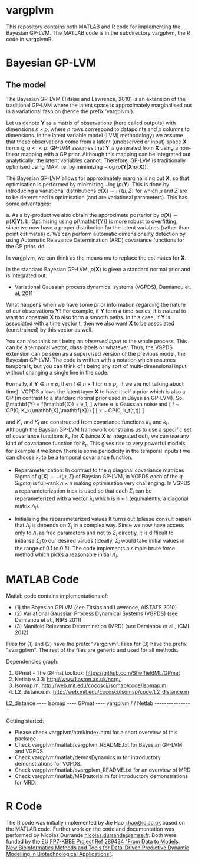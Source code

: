 vargplvm
========

This repository contains both MATLAB and R code for implementing the Bayesian GP-LVM. The MATLAB code is in the subdirectory vargplvm, the R code in vargplvmR.

Bayesian GP-LVM
===============

The model
---------

The Bayesian GP-LVM (Titsias and Lawrence, 2010) is an extension of the traditional GP-LVM where the latent space is approximately marginalised out in a variational fashion (hence the prefix 'vargplvm').

Let us denote $\mathbf{Y}$ as a matrix of observations (here called
outputs) with dimensions $n \times p$, where $n$ rows correspond to
datapoints and $p$ columns to dimensions. In the latent variable model
(LVM) methodology) we assume that these observations come from a
latent (unobserved or input) space $\mathbf{X}$ in $n\times q$,
$q<<p$. GP-LVM assumes that $\mathbf{Y}$ is generated from
$\mathbf{X}$ using a non-linear mapping with a GP prior. Although this
mapping can be integrated out analytically, the latent variables
cannot. Therefore, GP-LVM is traditionally optimised using MAP,
i.e. by minimizing $-\log(p(\mathbf{Y}|\mathbf{X})p(\mathbf{X}))$.

The Bayesian GP-LVM allows for approximately marginalising out
$\mathbf{X}$, so that optimisation is performed by minimizing
$-\log(p(\mathbf{Y})$. This is done by introducing a variational
distributions $q(\mathbf{X}) \sim \mathcal{N}(\mu, \Sigma)$ for which $\mu$ and
$\Sigma$ are to be determined in optimisation (and are variational
parameters). This has some advantages:

a. As a by-product we also obtain the approximate posterior by
  $q(\mathbf{X}) \sim p(\mathbf{X}|\mathbf{Y})$.
b. Optimising using p(\mathbf{Y}) is more robust to overfitting, since we now have
   a proper distribution for the latent variables (rather than point estimates)
c. We can perform automatic dimensionality detection by using Automatic
   Relevance Determination (ARD) covariance functions for the GP prior.
dd ...

In vargplvm, we can think as the means mu to replace the estimates for $\mathbf{X}$.

In the standard Bayesian GP-LVM, $p(\mathbf{X})$ is given a standard
normal prior and is integrated out.

* Variational Gaussian process dynamical systems (VGPDS), Damianou et. al, 2011

What happens when we have some prior information regarding the nature
of our observations $\mathbf{Y}$? For example, if $\mathbf{Y}$ form a
time-series, it is natural to want to constrain $\mathbf{X}$ to also
form a smooth paths. In this case, if $\mathbf{Y}$ is associated with
a time vector t, then we also want $\mathbf{X}$ to be associated
(constrained) by this vector as well.

You can also think as t being an *observed input* to the whole process.
This can be a temporal vector, class labels or whatever. Thus, the VGPDS
extension can be seen as a supervised version of the previous model, the
Bayesian GP-LVM. The code is written with a notation which assumes temporal
t, but you can think of t being any sort of multi-dimensional input without
changing a single line in the code.

Formally, if $\mathbf{Y} \in n \times p$, then $t \in n \times 1$ (or
$n \times p_t$, if we are not talking about time). VGPDS allows the
latent layer $\mathbf{X}$ to have itself a prior which is also a GP
(in contrast to a standard normal prior used in Bayesian GP-LVM). So:
\[\mathbf{Y} = f(\mathbf{X}) + e_1,
\]
where e is Gaussian noise and
\[
f ~ GP(0, K_x(\mathbf{X},\mathbf{X}))
\]
\[
x ~ GP(0, k_t(t,t)) 
\]

and $K_x$ and $K_t$ are constructed from covariance functions $k_x$
and $k_t$.  Although the Baysian GP-LVM framework constrains us to use
a specific set of covariance functions $k_x$ for $\mathbf{X}$ (since
$\mathbf{X}$ is integrated out), we can use any kind of covariance
function for $k_t$. This gives rise to very powerful models, for
example if we know there is some periodicity in the temporal inputs
$t$ we can choose $k_t$ to be a temporal covariance function.

* Reparameterization: In contrast to the $q$ diagonal covariance
matrices Sigma of $q(\mathbf{X}) \sim \mathcal{N}(\mu, \Sigma)$ of Baysian
GP-LVM, in VGPDS each of the $q$ $Sigma_j$ is full-rank $n\times n$
making optimisation very challenging. In VGPDS a reparameterization
trick is used so that each $\Sigma_i$ can be reparameterized with a
vector $\lambda_i$ which is $n \times 1$ (equivalently, a diagonal
matrix $\Lambda_i$).

* Initialising the reparameterized values It turns out (please consult
paper) that $\Lambda_i$ is depends on $\Sigma_i$ in a complex
way. Since we now have access only to $\Lambda_i$ as free parameters
and not to $\Sigma_i$ directly, it is difficult to initialise
$\Sigma_i$ to our desired values (ideally, $\Sigma_i$ would take
initial values in the range of 0.1 to 0.5). The code implements a
simple brute force method which picks a reasonable initial
$\Lambda_i$.


MATLAB Code
===========

Matlab code contains implementations of:
 - (1) the Bayesian GPLVM (see Titsias and Lawrence, AISTATS 2010)
 - (2) Variational Gaussian Process Dynamical Systems (VGPDS) (see Damianou et al., NIPS 2011)
 - (3) Manifold Relevance Determination (MRD) (see Damianou et al., ICML 2012)

Files for (1) and (2) have the prefix "vargplvm". Files for (3) have the prefix "svargplvm".
The rest of the files are generic and used for all methods.

Dependencies graph:
1. GPmat - The GPmat toolbox: https://github.com/SheffieldML/GPmat
2. Netlab v.3.3: http://www1.aston.ac.uk/ncrg/
3. Isomap.m: http://web.mit.edu/cocosci/isomap/code/Isomap.m
4. L2_distance.m: http://web.mit.edu/cocosci/isomap/code/L2_distance.m

L2_distance ---- Isomap ---- GPmat ---- vargplvm
							/			/
				Netlab ----------------

Getting started:
 - Please check vargplvm/html/index.html for a short overview of this package.
 - Check vargplvm/matlab/vargplvm_README.txt for Bayesian GP-LVM and VGPDS.
 - Check vargplvm/matlab/demosDynamics.m for introductory demonstrations for VGPDS.
 - Check vargplvm/matlab/svargplvm_README.txt for an overview of MRD
 - Check vargplvm/matlab/MRDtutorial.m for introductory demonstrations for MRD.

R Code
======

The R code was initially implemented by Jie Hao <j.hao@ic.ac.uk> based on the MATLAB code. Further work on the code and documentation was performed by Nicolas Durrande <nicolas.durrande@emse.fr>. Both were funded by the <a href="http://staffwww.dcs.sheffield.ac.uk/people/N.Lawrence/projects/biopredyn/"> EU FP7-KBBE Project Ref 289434 "From Data to Models: New Bioinformatics Methods and Tools for Data-Driven Predictive Dynamic Modelling in Biotechnological Applications"</a>.
